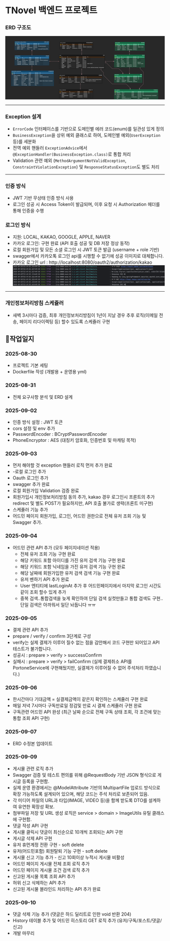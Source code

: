 # TNovel 백엔드 프로젝트

### ERD 구조도

![ERD 다이어그램](./docs/tnovel-erd.png)

---

### Exception 설계

- `ErrorCode` 인터페이스를 기반으로 도메인별 에러 코드(enum)를 일관성 있게 정의
- `BusinessException`을 상위 예외 클래스로 하여, 도메인별 예외(`UserException` 등)를 세분화
- 전역 예외 핸들러 `ExceptionAdvice`에서 `@ExceptionHandler(BusinessException.class)`로 통합 처리
- Validation 관련 예외 (`MethodArgumentNotValidException`, `ConstraintViolationException`) 및 `ResponseStatusException`도 별도
  처리

---

### 인증 방식

- JWT 기반 무상태 인증 방식 사용
- 로그인 성공 시 Access Token이 발급되며, 이후 요청 시 Authorization 헤더를 통해 인증을 수행

### 로그인 방식

- 지원: LOCAL, KAKAO, GOOGLE, APPLE, NAVER
- 카카오 로그인: 구현 완료 (API 호출 성공 및 DB 저장 정상 동작)
- 로컬 회원가입 및 모든 소셜 로그인 시 JWT 토큰 발급 (username + role 기반)
- swagger에서 카카오톡 로그인 api를 시행할 수 없기에 성공 이미지로 대체합니다.
- 카카오 로그인 url : http://localhost:8080/oauth2/authorization/kakao
  ![로그인 성공 API](./docs/kakao-login.png)

---

### 개인정보처리방침 스케쥴러

- 새벽 3시마다 검증, 최후 개인정보처리방침이 1년이 지날 경우 추후 로직(이메일 전송, 페이지 리다이렉팅 등) 할수 있도록 스케쥴러 구현

## 📖작업일지

### 2025-08-30

- 프로젝트 기본 세팅
- Dockerfile 작성 (개발용 + 운영용 yml)

### 2025-08-31

- 전체 요구사항 분석 및 ERD 설계

### 2025-09-02

- 인증 방식 설정 : JWT 토큰
- cors 설정 및 env 추가
- PasswordEncoder : BCryptPasswordEncoder
- PhoneEncryptor : AES (대칭키 암호화, 인증번호 및 마캐팅 목적)

### 2025-09-03

- 먼저 해야할 것 exception 핸들러 로직 먼저 추가 완료
- -로컬 로그인 추가
- Oauth 로그인 추가
- swagger 추가 완료
- 로컬 회원가입 Validation 검증 완료
- 회원가입시 개인정보처리방침 동의 추가, kakao 경우 로그인시 프론트의 추가 redirect 및 별도 POST가 필요하지만, API 호출 불가로 생략(프론트 미구현)
- 스케쥴러 기능 추가
- 어드민 페이지 회원가입, 로그인, 어드민 권한으로 전체 유저 조회 기능 및 Swagger 추가.

### 2025-09-04

- 어드민 관련 API 추가 (모두 페이지네이션 적용)
    + 전체 유저 조회 기능 구현 완료
    + 해당 키워드 포함 아이디를 가진 유저 검색 기능 구현 완료
    + 해당 키워드 포함 닉네임을 가진 유저 검색 기능 구현 완료
    + 해당 날짜에 회원가입한 유저 검색 검색 기능 구현 완료
    + 유저 벤하기 API 추가 완료
    + User 엔티티에 lastLoginAt 추가 후 어드민페이지에서 마지막 로그인 시간도 같이 조회 할수 있게 추가
    + 중복 검색..통합검색을 늦게 확인하여 단일 검색 실컷만들고 통합 검색도 구현.. 단일 검색은 아까워서 일단 놔둡니다 ㅠㅠ

### 2025-09-05

- 결제 관련 API 추가
- prepare / verify / confirm 3단계로 구성
- verify는 실제 결제가 이루어 질수 없는 점을 감안해서 코드 구현만 되어있고 API 테스트가 불가합니다.
- 성공시 : prepare > verify > successConfirm
- 실패시 : prepare > verify > failConfirm (실제 결제취소 API를 PortoneService에 구현해뒀지만, 실결제가 이루어질 수 없어 주석처리 하였습니다.)

### 2025-09-06

- 한시간마다 기대금액 = 실결제금액이 같은지 확인하는 스케쥴러 구현 완료
- 매일 저녁 7시마다 구독만료일 정검및 만료 시 결제 스케쥴러 구현 완료
- 구독관련 어드민 API 완성 (최근 날짜 순으로 전체 구독 상태 조회, 각 조건에 맞는 통합 조회 API 구현)

### 2025-09-07

- ERD 수정본 업데이트

### 2025-09-09

- 게시물 관련 로직 추가
- Swagger 검증 및 테스트 편의를 위해 @RequestBody 기반 JSON 형식으로 게시글 등록을 구현함.
- 실제 운영 환경에서는 @ModelAttribute 기반의 MultipartFile 업로드 방식으로 확장 가능하도록 설계되어 있으며, 해당 코드는 주석 처리로 보존되어 있음.
- 각 미디어 파일의 URL과 타입(IMAGE, VIDEO 등)을 함께 받도록 DTO를 설계하여 유연한 확장성 확보.
- 첨부파일 저장 및 URL 생성 로직은 service > domain > ImageUtils 유틸 클래스에 구현함.
- 댓글 작성 API 구현
- 게시물 클릭시 댓글이 최신순으로 10개씩 조회되는 API 구현
- 게시글 삭제 API 구현
- 유저 휴먼계정 전환 구현 - soft delete
- 유저(어드민포함) 회원탈퇴 기능 구현 - soft delete
- 게시물 신고 기능 추가 - 신고 10회이상 누적시 게시물 비활성
- 어드민 페이지 게시물 전체 조회 로직 추가
- 어드민 페이지 게시물 조건 검색 로직 추가
- 신고된 게시물 목록 조회 API 추가
- 허위 신고 삭제하는 API 추가
- 신고된 게시물 블라인드 처리하는 API 추가 완료

### 2025-09-10

- 댓글 삭제 기능 추가 (댓글은 하드 딜리트로 인한 void 반환 204)
- History 테이블 추가 및 어드민 히스토리 GET 로직 추가 (유저/구독/포스트/댓글/신고)
- 개발 마무리